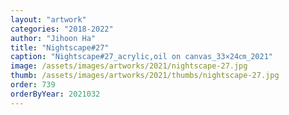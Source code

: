 ```yaml
---
layout: "artwork"
categories: "2018-2022"
author: "Jihoon Ha"
title: "Nightscape#27"
caption: "Nightscape#27_acrylic,oil on canvas_33×24㎝_2021"
image: /assets/images/artworks/2021/nightscape-27.jpg
thumb: /assets/images/artworks/2021/thumbs/nightscape-27.jpg
order: 739
orderByYear: 2021032
---
```

